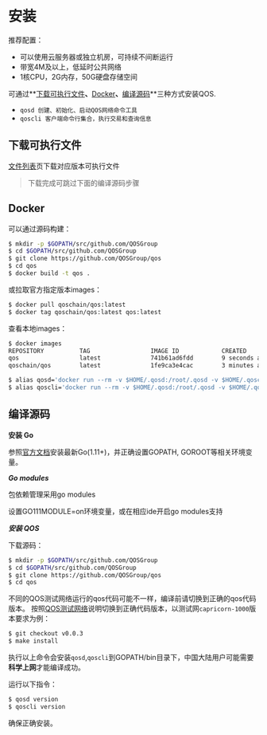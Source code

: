 # 安装

推荐配置：
* 可以使用云服务器或独立机房，可持续不间断运行
* 带宽4M及以上，低延时公共网络
* 1核CPU，2G内存，50G硬盘存储空间

可通过**[下载可执行文件](#下载可执行文件)**、**[Docker](#Docker)**、**[编译源码](#编译源码)**三种方式安装QOS.

* `qosd 创建、初始化、启动QOS网络命令工具`
* `qoscli 客户端命令行集合，执行交易和查询信息`

## 下载可执行文件

[文件列表](https://github.com/QOSGroup/qos/blob/master/DOWNLOAD.md)页下载对应版本可执行文件

> 下载完成可跳过下面的编译源码步骤

## Docker

可以通过源码构建：
```bash
$ mkdir -p $GOPATH/src/github.com/QOSGroup
$ cd $GOPATH/src/github.com/QOSGroup
$ git clone https://github.com/QOSGroup/qos
$ cd qos
$ docker build -t qos .
```
或拉取官方指定版本images：
```bash
$ docker pull qoschain/qos:latest
$ docker tag qoschain/qos:latest qos:latest
```

查看本地images：
```bash
$ docker images
REPOSITORY          TAG                 IMAGE ID            CREATED             SIZE
qos                 latest              741b61ad6fdd        9 seconds ago       65.5MB
qoschain/qos        latest              1fe9ca3e4cac        3 minutes ago       65.5MB
```

```bash
$ alias qosd='docker run --rm -v $HOME/.qosd:/root/.qosd -v $HOME/.qoscli:/root/.qoscli -p 26657:26657 -p 26656:26656 --name qosd -d qos qosd'
$ alias qoscli='docker run --rm -v $HOME/.qosd:/root/.qosd -v $HOME/.qoscli:/root/.qoscli --link qosd:qosd qos qoscli --node qosd:26657'
```

## 编译源码

**安装 Go**

参照[官方文档](https://golang.org/doc/install)安装最新Go(1.11+)，并正确设置GOPATH, GOROOT等相关环境变量。

***Go modules***

包依赖管理采用go modules

设置GO111MODULE=on环境变量，或在相应ide开启go modules支持

***安装 QOS***

下载源码：
```bash
$ mkdir -p $GOPATH/src/github.com/QOSGroup
$ cd $GOPATH/src/github.com/QOSGroup
$ git clone https://github.com/QOSGroup/qos
$ cd qos
```

不同的QOS测试网络运行的qos代码可能不一样，编译前请切换到正确的qos代码版本。
按照[QOS测试网络](https://github.com/QOSGroup/qos-testnets)说明切换到正确代码版本，以测试网`capricorn-1000`版本要求为例：
```bash
$ git checkout v0.0.3
$ make install
```
执行以上命令会安装`qosd`,`qoscli`到GOPATH/bin目录下，中国大陆用户可能需要**科学上网**才能编译成功。


运行以下指令：
```bash
$ qosd version
$ qoscli version
```

确保正确安装。